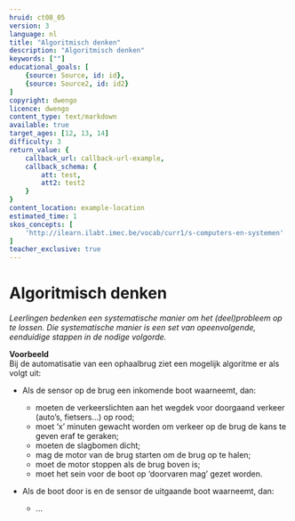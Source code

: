 ```yaml
---
hruid: ct08_05
version: 3
language: nl
title: "Algoritmisch denken"
description: "Algoritmisch denken"
keywords: [""]
educational_goals: [
    {source: Source, id: id}, 
    {source: Source2, id: id2}
]
copyright: dwengo
licence: dwengo
content_type: text/markdown
available: true
target_ages: [12, 13, 14]
difficulty: 3
return_value: {
    callback_url: callback-url-example,
    callback_schema: {
        att: test,
        att2: test2
    }
}
content_location: example-location
estimated_time: 1
skos_concepts: [
    'http://ilearn.ilabt.imec.be/vocab/curr1/s-computers-en-systemen'
]
teacher_exclusive: true
---
```


# Algoritmisch denken

*Leerlingen bedenken een systematische manier om het (deel)probleem op te lossen. Die systematische manier is een set van opeenvolgende, eenduidige stappen in de nodige volgorde.*

**Voorbeeld**<br>
Bij de automatisatie van een ophaalbrug ziet een mogelijk algoritme er als volgt uit:

* Als de sensor op de brug een inkomende boot waarneemt, dan:

    - moeten de verkeerslichten aan het wegdek voor doorgaand verkeer (auto’s, fietsers…) op rood;
    - moet ‘x’ minuten gewacht worden om verkeer op de brug de kans te geven eraf te geraken;
    - moeten de slagbomen dicht;
    - mag de motor van de brug starten om de brug op te halen;
    - moet de motor stoppen als de brug boven is;
    - moet het sein voor de boot op ‘doorvaren mag’ gezet worden.
    
* Als de boot door is en de sensor de uitgaande boot waarneemt, dan:
    -  ...

